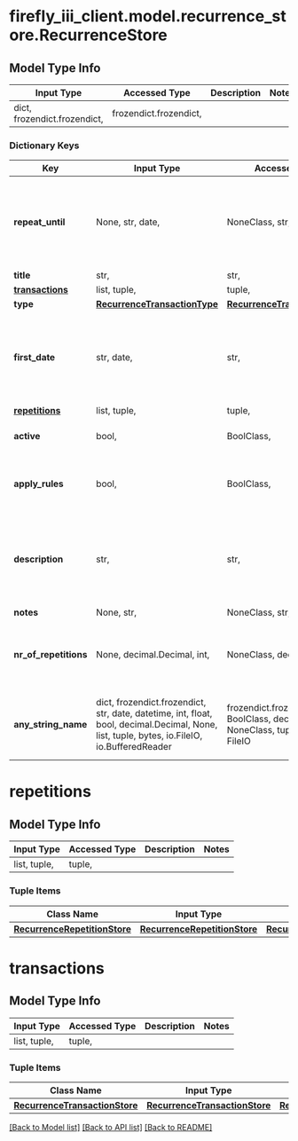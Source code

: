# firefly_iii_client.model.recurrence_store.RecurrenceStore

## Model Type Info
Input Type | Accessed Type | Description | Notes
------------ | ------------- | ------------- | -------------
dict, frozendict.frozendict,  | frozendict.frozendict,  |  | 

### Dictionary Keys
Key | Input Type | Accessed Type | Description | Notes
------------ | ------------- | ------------- | ------------- | -------------
**repeat_until** | None, str, date,  | NoneClass, str,  | Date until the recurring transaction can fire. Use either this field or repetitions. | value must conform to RFC-3339 full-date YYYY-MM-DD
**title** | str,  | str,  |  | 
**[transactions](#transactions)** | list, tuple,  | tuple,  |  | 
**type** | [**RecurrenceTransactionType**](RecurrenceTransactionType.md) | [**RecurrenceTransactionType**](RecurrenceTransactionType.md) |  | 
**first_date** | str, date,  | str,  | First time the recurring transaction will fire. Must be after today. | value must conform to RFC-3339 full-date YYYY-MM-DD
**[repetitions](#repetitions)** | list, tuple,  | tuple,  |  | 
**active** | bool,  | BoolClass,  | If the recurrence is even active. | [optional] 
**apply_rules** | bool,  | BoolClass,  | Whether or not to fire the rules after the creation of a transaction. | [optional] 
**description** | str,  | str,  | Not to be confused with the description of the actual transaction(s) being created. | [optional] 
**notes** | None, str,  | NoneClass, str,  |  | [optional] 
**nr_of_repetitions** | None, decimal.Decimal, int,  | NoneClass, decimal.Decimal,  | Max number of created transactions. Use either this field or repeat_until. | [optional] value must be a 32 bit integer
**any_string_name** | dict, frozendict.frozendict, str, date, datetime, int, float, bool, decimal.Decimal, None, list, tuple, bytes, io.FileIO, io.BufferedReader | frozendict.frozendict, str, BoolClass, decimal.Decimal, NoneClass, tuple, bytes, FileIO | any string name can be used but the value must be the correct type | [optional]

# repetitions

## Model Type Info
Input Type | Accessed Type | Description | Notes
------------ | ------------- | ------------- | -------------
list, tuple,  | tuple,  |  | 

### Tuple Items
Class Name | Input Type | Accessed Type | Description | Notes
------------- | ------------- | ------------- | ------------- | -------------
[**RecurrenceRepetitionStore**](RecurrenceRepetitionStore.md) | [**RecurrenceRepetitionStore**](RecurrenceRepetitionStore.md) | [**RecurrenceRepetitionStore**](RecurrenceRepetitionStore.md) |  | 

# transactions

## Model Type Info
Input Type | Accessed Type | Description | Notes
------------ | ------------- | ------------- | -------------
list, tuple,  | tuple,  |  | 

### Tuple Items
Class Name | Input Type | Accessed Type | Description | Notes
------------- | ------------- | ------------- | ------------- | -------------
[**RecurrenceTransactionStore**](RecurrenceTransactionStore.md) | [**RecurrenceTransactionStore**](RecurrenceTransactionStore.md) | [**RecurrenceTransactionStore**](RecurrenceTransactionStore.md) |  | 

[[Back to Model list]](../../README.md#documentation-for-models) [[Back to API list]](../../README.md#documentation-for-api-endpoints) [[Back to README]](../../README.md)

